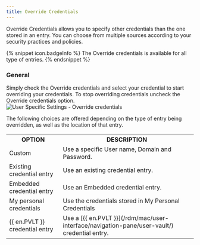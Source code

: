```yaml
---
title: Override Credentials
---
```

Override Credentials allows you to specify other credentials than the one stored in an entry. You can choose from multiple sources according to your security practices and policies.  

{% snippet icon.badgeInfo %}
The Override credentials is available for all type of entries. 
{% endsnippet %}
 
### General 
Simply check the Override credentials and select your credential to start overriding your credentials. To stop overriding credentials uncheck the Override credentials option.  
![User Specific Settings - Override credentials](https://webdevolutions.azureedge.net/docs/en/rdm/mac/clip10338.png) 

The following choices are offered depending on the type of entry being overridden, as well as the location of that entry. 

<table>
	<tr>
		<th>
OPTION 
		</th>
		<th>
DESCRIPTION 
		</th>
	</tr>
	<tr>
		<td>
Custom 
		</td>
		<td>
Use a specific User name, Domain and Password. 
		</td>
	</tr>
	<tr>
		<td>
Existing credential entry 
		</td>
		<td>
Use an existing credential entry. 
		</td>
	</tr>
	<tr>
		<td>
Embedded credential entry 
		</td>
		<td>
Use an Embedded credential entry. 
		</td>
	</tr>
	<tr>
		<td>
My personal credentials 
		</td>
		<td>
Use the credentials stored in My Personal Credentials 
		</td>
	</tr>
	<tr>
		<td>
{{ en.PVLT }} credential entry 
		</td>
		<td>
Use a [{{ en.PVLT }}](/rdm/mac/user-interface/navigation-pane/user-vault/) credential entry. 
		</td>
	</tr>
</table>


